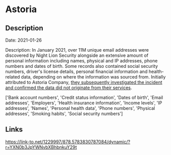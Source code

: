 # Astoria

## Description

Date: 2021-01-26

Description:
In January 2021, over 11M unique email addresses were discovered by Night Lion Security alongside an extensive amount of personal information including names, physical and IP addresses, phone numbers and dates of birth. Some records also contained social security numbers, driver's license details, personal financial information and health-related data, depending on where the information was sourced from. Initially attributed to Astoria Company, <a href="https://astoriacompany.com/cyber-update/" target="_blank" rel="noopener">they subsequently investigated the incident and confirmed the data did not originate from their services</a>.


['Bank account numbers', 'Credit status information', 'Dates of birth', 'Email addresses', 'Employers', 'Health insurance information', 'Income levels', 'IP addresses', 'Names', 'Personal health data', 'Phone numbers', 'Physical addresses', 'Smoking habits', 'Social security numbers']

## Links

https://link-to.net/1229997/878.5783830787084/dynamic/?r=YXN0b3JpYWNvbXBhbnkuY29t